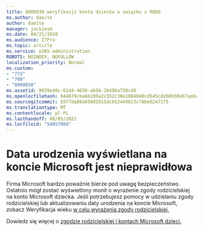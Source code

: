 ```yaml
---
title: 8000038 weryfikacji konta dziecka w związku z RODO
ms.author: daeite
author: daeite
manager: jackiesm
ms.date: 04/21/2020
ms.audience: ITPro
ms.topic: article
ms.service: o365-administration
ROBOTS: NOINDEX, NOFOLLOW
localization_priority: Normal
ms.custom:
- "772"
- "788"
- "8000038"
ms.assetid: 9039e40c-62d4-4658-ab5b-2649ba738c40
ms.openlocfilehash: 844679cba6b109a2c552c38e1884040cd545cd260930eb7aabed6ed0911c8a50
ms.sourcegitcommit: b5f7da89a650d2915dc652449623c78be6247175
ms.translationtype: MT
ms.contentlocale: pl-PL
ms.lasthandoff: 08/05/2021
ms.locfileid: "54057004"
---
```

# <a name="date-of-birth-displayed-in-your-microsoft-account-is-incorrect"></a>Data urodzenia wyświetlana na koncie Microsoft jest nieprawidłowa

Firma Microsoft bardzo poważnie bierze pod uwagę bezpieczeństwo. Ostatnio mógł zostać wyświetlony monit o wyrażenie zgody rodzicielskiej na konto Microsoft dziecka. Jeśli potrzebujesz pomocy w udzielaniu zgody rodzicielskiej lub aktualizowaniu daty urodzenia na koncie Microsoft, zobacz Weryfikacja wieku [w celu wyrażenia zgody rodzicielskiej.](https://go.microsoft.com/fwlink/p/?linkid=874364)
  
Dowiedz się więcej o [zgodzie rodzicielskiej i kontach Microsoft dzieci.](https://go.microsoft.com/fwlink/p/?linkid=874365)
  